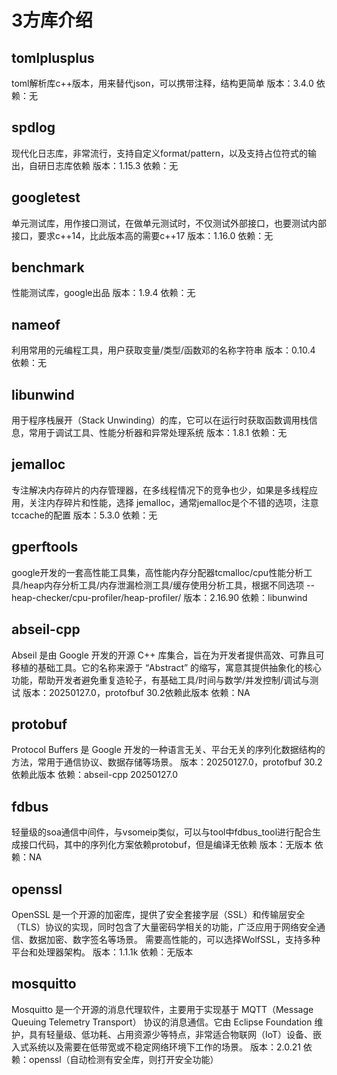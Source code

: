 # 3方库介绍

## tomlplusplus
toml解析库c++版本，用来替代json，可以携带注释，结构更简单
版本：3.4.0
依赖：无

## spdlog
现代化日志库，非常流行，支持自定义format/pattern，以及支持占位符式的输出，自研日志库依赖
版本：1.15.3
依赖：无

## googletest
单元测试库，用作接口测试，在做单元测试时，不仅测试外部接口，也要测试内部接口，要求c++14，比此版本高的需要c++17
版本：1.16.0
依赖：无

## benchmark
性能测试库，google出品
版本：1.9.4
依赖：无

## nameof
利用常用的元编程工具，用户获取变量/类型/函数邓的名称字符串
版本：0.10.4
依赖：无

## libunwind
用于程序栈展开（Stack Unwinding）的库，它可以在运行时获取函数调用栈信息，常用于调试工具、性能分析器和异常处理系统
版本：1.8.1
依赖：无

## jemalloc
专注解决内存碎片的内存管理器，在多线程情况下的竞争也少，如果是多线程应用，关注内存碎片和性能，选择 jemalloc，通常jemalloc是个不错的选项，注意tccache的配置
版本：5.3.0
依赖：无

## gperftools
google开发的一套高性能工具集，高性能内存分配器tcmalloc/cpu性能分析工具/heap内存分析工具/内存泄漏检测工具/缓存使用分析工具，根据不同选项 --heap-checker/cpu-profiler/heap-profiler/
版本：2.16.90
依赖：libunwind

## abseil-cpp
Abseil 是由 Google 开发的开源 C++ 库集合，旨在为开发者提供高效、可靠且可移植的基础工具。它的名称来源于 “Abstract” 的缩写，寓意其提供抽象化的核心功能，帮助开发者避免重复造轮子，有基础工具/时间与数学/并发控制/调试与测试
版本：20250127.0，protofbuf 30.2依赖此版本
依赖：NA

## protobuf
Protocol Buffers 是 Google 开发的一种语言无关、平台无关的序列化数据结构的方法，常用于通信协议、数据存储等场景。
版本：20250127.0，protofbuf 30.2依赖此版本
依赖：abseil-cpp 20250127.0

## fdbus
轻量级的soa通信中间件，与vsomeip类似，可以与tool中fdbus_tool进行配合生成接口代码，其中的序列化方案依赖protobuf，但是编译无依赖
版本：无版本
依赖：NA

## openssl
OpenSSL 是一个开源的加密库，提供了安全套接字层（SSL）和传输层安全（TLS）协议的实现，同时包含了大量密码学相关的功能，广泛应用于网络安全通信、数据加密、数字签名等场景。
需要高性能的，可以选择WolfSSL，支持多种平台和处理器架构。
版本：1.1.1k
依赖：无版本

## mosquitto
Mosquitto 是一个开源的消息代理软件，主要用于实现基于 MQTT（Message Queuing Telemetry Transport） 协议的消息通信。它由 Eclipse Foundation 维护，具有轻量级、低功耗、占用资源少等特点，非常适合物联网（IoT）设备、嵌入式系统以及需要在低带宽或不稳定网络环境下工作的场景。
版本：2.0.21
依赖：openssl（自动检测有安全库，则打开安全功能）
